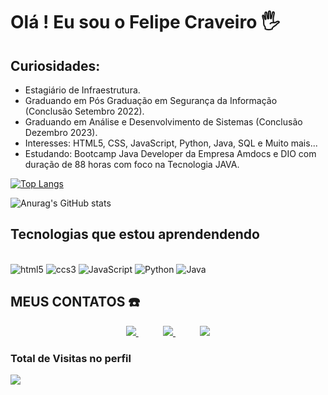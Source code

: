 


# Olá ! Eu sou o Felipe Craveiro 🖐️


## Curiosidades:


- Estagiário de Infraestrutura.
- Graduando em Pós Graduação em Segurança da Informação   (Conclusão Setembro 2022).
- Graduando em Análise e Desenvolvimento de Sistemas (Conclusão Dezembro 2023).
- Interesses: HTML5, CSS, JavaScript, Python, Java, SQL e Muito mais...
- Estudando: Bootcamp Java Developer da Empresa Amdocs e DIO com duração de 88 horas com foco na Tecnologia JAVA.



[![Top Langs](https://github-readme-stats.vercel.app/api/top-langs/?username=flpcnc&layout=compact)](https://github.com/anuraghazra/github-readme-stats)

![Anurag's GitHub stats](https://github-readme-stats.vercel.app/api?username=flpcnc&show_icons=true&theme=dracula)



## Tecnologias que estou aprendendendo



<div style="display: inline_block"><br/> 
    <img aling= center alt= html5 src="https://img.shields.io/badge/HTML5-E34F26?style=for-the-badge&logo=html5&logoColor=white"> </img>
    <img aling= center alt= ccs3 src="https://img.shields.io/badge/CSS3-1572B6?style=for-the-badge&logo=css3&logoColor=white"> </img>
    <img aling= center alt= JavaScript src="https://img.shields.io/badge/JavaScript-F7DF1E?style=for-the-badge&logo=javascript&logoColor=black"> </img>
    <img aling= center alt= Python src="https://img.shields.io/badge/Python-14354C?style=for-the-badge&logo=python&logoColor=white"> </img>
    <img aling= center alt= Java src="https://img.shields.io/badge/Java-ED8B00?style=for-the-badge&logo=java&logoColor=white"> </img>
</div>



## MEUS CONTATOS ☎️



<p align="center">
    <a href="https://github.com/flpcnc">
        <img  src="https://img.shields.io/badge/GitHub-100000?style=for-the-badge&logo=github&logoColor=white&link=mailto:https://github.com/flpcnc">
    </a>
    &nbsp;&nbsp;&nbsp;&nbsp;&nbsp;&nbsp;&nbsp;&nbsp;&nbsp;
    <a href="mailto:felipe.c.n.craveiro@gmail.com">
        <img src="https://img.shields.io/badge/gmail-D14836?&style=for-the-badge&logo=gmail&logoColor=white&link=mailto:felipe.c.n.craveiro@gmail.com">
    </a>
    &nbsp;&nbsp;&nbsp;&nbsp;&nbsp;&nbsp;&nbsp;&nbsp;&nbsp;
    <a href="https://www.linkedin.com/in/felipe-craveiro/">
        <img src="https://img.shields.io/badge/linkedin-%230077B5.svg?&style=for-the-badge&logo=linkedin&logoColor=white&link=mailto:https://www.linkedin.com/in/felipe-craveiro/">
    </a>
</p>

<p align="center"> 

 ### Total de Visitas no perfil <br>
 <p align="left"> 
   <img alingn="left" src="https://profile-counter.glitch.me/flpcnc/count.svg" />
 </p>

</p>
